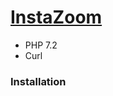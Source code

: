 # [InstaZoom](https://instazoom.org)

* PHP 7.2
* Curl

### Installation





[1]:https://instazoom.org
